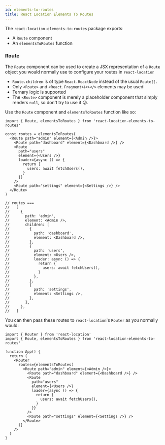 ```yaml
---
id: elements-to-routes
title: React Location Elements To Routes
---
```


The `react-location-elements-to-routes` package exports:

- A `Route` component
- An `elementsToRoutes` function

### Route

The `Route` component can be used to create a JSX representation of a `Route` object you would normally use to configure your routes in `react-location`

- `Route.children` is of type `React.ReactNode` instead of the usual `Route[]`.
- Only `<Route>` and `<React.Fragment>`/`<></>` elements may be used
- Ternary logic is supported
- The `<Route>` component is merely a placeholder component that simply renders `null`, so don't try to use it 😜.

Use the `Route` component and `elementsToRoutes` function like so:

```tsx
import { Route, elementsToRoutes } from 'react-location-elements-to-routes'

const routes = elementsToRoutes(
  <Route path="admin" element={<Admin />}>
    <Route path="dashboard" element={<Dashboard />} />
    <Route
      path="users"
      element={<Users />}
      loader={async () => {
        return {
          users: await fetchUsers(),
        }
      }}
    />
    <Route path="settings" element={<Settings />} />
  </Route>
)

// routes ===
//   [
//     {
//       path: 'admin',
//       element: <Admin />,
//       children: [
//         {
//           path: 'dashboard',
//           element: <Dashboard />,
//         },
//         {
//           path: 'users',
//           element: <Users />,
//           loader: async () => {
//             return {
//               users: await fetchUsers(),
//             }
//           },
//         },
//         {
//           path: 'settings',
//           element: <Settings />,
//         },
//       ],
//     },
//   ]
```

You can then pass these routes to `react-location`'s `Router` as you normally would:

```tsx
import { Router } from 'react-location'
import { Route, elementsToRoutes } from 'react-location-elements-to-routes'

function App() {
  return (
    <Router
      routes={elementsToRoutes(
        <Route path="admin" element={<Admin />}>
          <Route path="dashboard" element={<Dashboard />} />
          <Route
            path="users"
            element={<Users />}
            loader={async () => {
              return {
                users: await fetchUsers(),
              }
            }}
          />
          <Route path="settings" element={<Settings />} />
        </Route>
      )}
    />
  )
}
```
